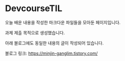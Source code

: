 # DevcourseTIL


오늘 배운 내용을 작성한 마크다운 파일들을 모아둔 페이지입니다. 

과제 제출 목적으로 생성했습니다.

아래 블로그에도 동일한 내용의 글이 작성되어 있습니다.

블로그 링크: https://minjin-ganglim.tistory.com/
